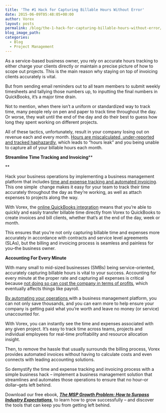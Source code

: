 ```yaml
---
title: 'The #1 Hack for Capturing Billable Hours Without Error'
date: 2015-06-09T05:48:05+00:00
author: Vorex
layout: posts
permalink: /blog/the-1-hack-for-capturing-billable-hours-without-error/
blog_image_path:
categories:
  - Blog
  - Project Management
---
```

As a service-based business owner, you rely on accurate hours tracking to either charge your clients directly or maintain a precise picture of how to scope out projects. This is the main reason why staying on top of invoicing clients accurately is vital.

But from sending email reminders out to all team members to submit weekly timesheets and tallying those numbers up, to inputting the final numbers in QuickBooks, it&#8217;s a major time drain.<!--more-->

Not to mention, when there isn&#8217;t a uniform or standardized way to track time, many people rely on pen and paper to track time throughout the day. Or worse, they wait until the end of the day and do their best to guess how long they spent working on different projects.

All of these tactics, unfortunately, result in your company losing out on revenue each and every month. <a href="https://hbr.org/2015/01/workers-are-bad-at-filling-out-timesheets-and-it-costs-billions-a-day" target="_blank">Hours are miscalculated, under-reported and tracked haphazardly</a>, which leads to &#8220;hours leak&#8221; and you being unable to capture all of your billable hours each month.

**Streamline Time Tracking and Invoicing****

**

Hack your business operations by implementing a business management platform that includes [time and expense tracking and automated invoicing](http://www.vorex.com/product/). This one simple  change makes it easy for your team to track their time accurately throughout the day as they&#8217;re working, as well as attach expenses to projects along the way.

With Vorex, the [online QuickBooks integration](http://www.vorex.com/media/new-vorex-winter-2015-release-simplifies-online-project-management-for-smbs-and-professional-services-organizations/) means that you&#8217;re able to quickly and easily transfer billable time directly from Vorex to QuickBooks to create invoices and bill clients, whether that&#8217;s at the end of the day, week or month.

This ensures that you&#8217;re not only capturing billable time and expenses more accurately in accordance with contracts and service level agreements (SLAs), but the billing and invoicing process is seamless and painless for you&#8211;the business owner.

**Accounting For Every Minute**

With many small to mid-sized businesses (SMBs) being service-oriented, accurately capturing billable hours is vital to your success. Accounting for every minute at the proper rate and capturing all expenses is critical because <a href="http://blog.hourstimetracking.com/you-could-be-wasting-50000-a-year-by-not-tracking-your-time/" target="_blank">not doing so can cost the company in terms of profits</a>, which eventually affects things like payroll.

<a href="http://www.entrepreneur.com/article/237895" target="_blank">By automating your operations </a>with a business management platform, you can not only save thousands, and you can earn more to help ensure your company is getting paid what you&#8217;re worth and leave no money (or service) unaccounted for.

With Vorex, you can instantly see the time and expenses associated with any given project. It&#8217;s easy to track time across teams, projects and individual employees for real-time profitability and resource allocation insight.

Then, to remove the hassle that usually surrounds the billing process, Vorex provides automated invoices without having to calculate costs and even connects with leading accounting solutions.

So demystify the time and expense tracking and invoicing process with a simple business hack &#8211; implement a business management solution that streamlines and automates those operations to ensure that no hour&#8211;or dollar&#8211;gets left behind.

<span id="hs_cos_wrapper_module_14261069328464851" class="hs_cos_wrapper hs_cos_wrapper_widget hs_cos_wrapper_type_rich_text" data-hs-cos-general-type="widget" data-hs-cos-type="rich_text">Download our free ebook, <strong><a href="http://vorex.hs-sites.com/the-msp-growth-problem-how-to-surpass-industry-expectations"><em>The MSP Growth Problem: How to Surpass Industry Expectations</em></a></strong>, to learn how to grow successfully &#8211; and discover the tools that can keep you from getting left behind. </span>
